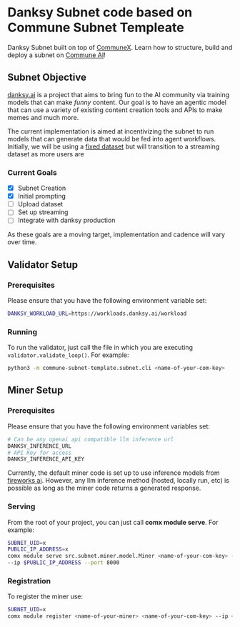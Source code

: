 # Danksy Subnet code based on Commune Subnet Templeate

Danksy Subnet built on top of [CommuneX](https://github.com/agicommies/communex).
Learn how to structure, build and deploy a subnet on [Commune AI](https://communeai.org/)!

## Subnet Objective

[danksy.ai](https://danksy.ai) is a project that aims to bring fun to the AI community via training models that can make _funny_ content. 
Our goal is to have an agentic model that can use a variety of existing content creation tools and APIs to make memes and much more.

The current implementation is aimed at incentivizing the subnet to run models that can generate data that would be fed into agent workflows.
Initially, we will be using a [fixed dataset](https://huggingface.co/datasets/dknoller/danksy-dataset) but will transition to a streaming dataset as more users are  

### Current Goals
- [x] Subnet Creation
- [x] Initial prompting
- [ ] Upload dataset
- [ ] Set up streaming
- [ ] Integrate with danksy production

As these goals are a moving target, implementation and cadence will vary over time. 

## Validator Setup


### Prerequisites

Please ensure that you have the following environment variable set:
```sh
DANKSY_WORKLOAD_URL=https://workloads.danksy.ai/workload
```

### Running
To run the validator, just call the file in which you are executing `validator.validate_loop()`. For example:

```sh
python3 -m commune-subnet-template.subnet.cli <name-of-your-com-key>
```

## Miner Setup

### Prerequisites
Please ensure that you have the following environment variables set:
```sh
# Can be any openai api compatible llm inference url
DANKSY_INFERENCE_URL 
# API Key for access
DANKSY_INFERENCE_API_KEY
```
Currently, the default miner code is set up to use inference models from [fireworks ai](https://fireworks.ai/). However, any llm inference method (hosted, locally run, etc) is possible as long as the miner code returns a generated response.

### Serving

From the root of your project, you can just call **comx module serve**. For example:

```sh
SUBNET_UID=x
PUBLIC_IP_ADDRESS=x
comx module serve src.subnet.miner.model.Miner <name-of-your-com-key> --subnets-whitelist $SUBNET_UID \
--ip $PUBLIC_IP_ADDRESS --port 8000
```

### Registration


To register the miner use:
```sh
SUBNET_UID=x
comx module register <name-of-your-miner> <name-of-your-com-key> --ip <your-ip-of-the-server> --port 8000 --netuid $SUBNET_UID  
```
